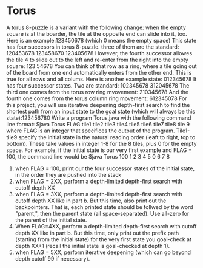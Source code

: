 # Torus
A torus 8-puzzle is a variant with the following change: when the empty square is at the boarder, the tile at the opposite end can slide into it, too. 
Here is an example:123450678 (which 0 means the empty space)
This state has four succesors in torus 8-puzzle. three of them are the standard:
120453678
123458670
123405678
However, the fourth successor allowes the tile 4 to slide out to the left and re-enter from the right into the empty square: 123 54678
You can think of that row as a ring, where a tile going out of the board from one end automatically enters from the other end. This is true for all rows and all colums.
Here is another example state: 012345678
It has four successor states. Two are standard:
102345678
312045678
The third one comes from the torus row ring mvovement:
210345678
And the fourth one comes from the torus column ring movement:
612345078
For this project, you will use iterative deepening depth-first search to find the shortest path from an input state to the goal state (which will always be this state):123456780
Write a program Torus.java with the following command line format: $java Torus FLAG tile1 tile2 tile3 tile4 tile5 tile6 tile7 tile8 tile 9 where FLAG is an integer that specifices the output of the program. Tile1-tile9 specify the initial state in the natural reading order (leaft to right, top to bottom). These take values in integer 1-8 for the 8 tiles, plus 0 for the empty space.
For example, if the initial state is our very first example and FLAG = 100, the command line would be $java Torus 100 1 2 3 4 5 0 6 7 8

1. when FLAG = 100, print our the four successor states of the initial state, in the order they are pushed into the stack
2. when FLAG = 2XX, perform a depth-limited depth-first search with cutoff depth XX
3. when FLAG = 3XX, perform a depth-limited depth-first search with cutoff depth XX like in part b. But this time, also print out the backpointers. That is, each printed state should be follwed by the word "parent,", then the parent state (all space-separated). Use all-zero for the parent of the initial state.
4. When FLAG=4XX, perform a depth-limited depth-first search with cutoff depth XX like in part b. But this time, only print out the prefix path (starting from the initial state) for the very first state you goal-check at depth XX+1 (recall the initial state is goal-checked at depth 1).
5. when FLAG = 5XX, perform iterative deepening (which can go beyond depth cutoff 99 if necessary).
